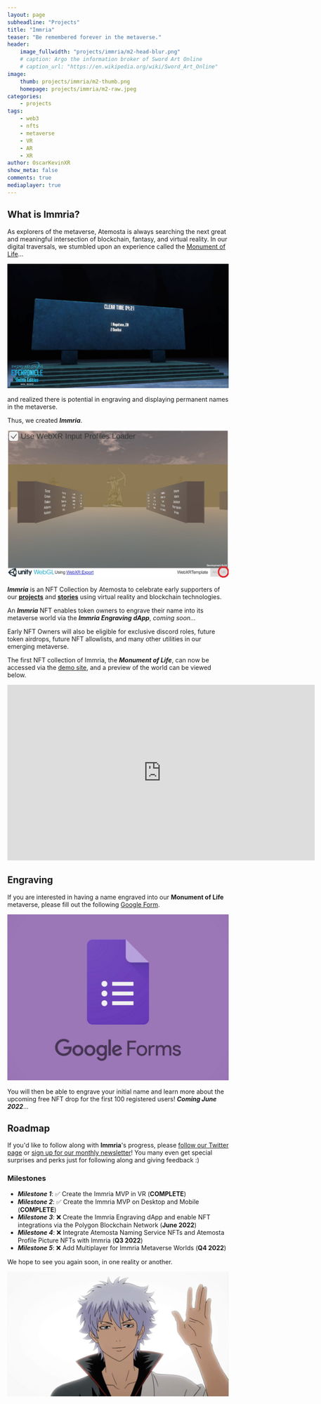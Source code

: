 ```yaml
---
layout: page
subheadline: "Projects"
title: "Immria"
teaser: "Be remembered forever in the metaverse."
header:
    image_fullwidth: "projects/immria/m2-head-blur.png"
    # caption: Argo the information broker of Sword Art Online
    # caption_url: "https://en.wikipedia.org/wiki/Sword_Art_Online"
image:
    thumb: projects/immria/m2-thumb.png
    homepage: projects/immria/m2-raw.jpeg
categories:
    - projects
tags:
    - web3
    - nfts
    - metaverse
    - VR
    - AR
    - XR 
author: OscarKevinXR
show_meta: false
comments: true
mediaplayer: true
---
```


## What is Immria?
As explorers of the metaverse, Atemosta is always searching the next great and meaningful intersection of blockchain, fantasy, and virtual reality. In our digital traversals, we stumbled upon an experience called the [Monument of Life][1]... 

![Monument of Life Virtual Reality Display](/images/projects/immria/m3.jpeg)


and realized there is potential in engraving and displaying permanent names in the metaverse. 

Thus, we created ***Immria***.

![Immria Preview 1](/images/projects/immria/m5.jpeg)

***Immria*** is an NFT Collection by Atemosta to celebrate early supporters of our **[projects][11]** and **[stories][10]** using virtual reality and blockchain technologies.

An ***Immria*** NFT enables token owners to engrave their name into its metaverse world via the ***Immria Engraving dApp***, *coming soon...*

Early NFT Owners will also be eligible for exclusive discord roles, future token airdrops, future NFT allowlists, and many other utilities in our emerging metaverse.

The first NFT collection of Immria, the ***Monument of Life***, can now be accessed via the [demo site][3], and a preview of the world can be viewed below.

<iframe width="700" height="400" src="https://www.youtube.com/embed/kyR_iLqeTIE" title="YouTube video player" frameborder="0" allow="accelerometer; autoplay; clipboard-write; encrypted-media; gyroscope; picture-in-picture" allowfullscreen></iframe>

## Engraving
If you are interested in having a name engraved into our **Monument of Life** metaverse, please fill out the following [Google Form][6].

[![Google Form](/images/logos/google-forms.png)][6]

You will then be able to engrave your initial name and learn more about the upcoming free NFT drop for the first 100 registered users! ***Coming June 2022***...

## Roadmap
If you'd like to follow along with **Immria**'s progress, please [follow our Twitter page][7] or [sign up for our monthly newsletter][8]! You many even get special surprises and perks just for following along and giving feedback :) 

### Milestones
* ***Milestone 1***: ✅ Create the Immria MVP in VR (**COMPLETE**)
* ***Milestone 2***: ✅ Create the Immria MVP on Desktop and Mobile (**COMPLETE**)
* ***Milestone 3***: ❌ Create the Immria Engraving dApp and enable NFT integrations via the Polygon Blockchain Network (**June 2022**)
* ***Milestone 4***: ❌ Integrate Atemosta Naming Service NFTs and Atemosta Profile Picture NFTs with Immria (**Q3 2022**)
* ***Milestone 5***: ❌ Add Multiplayer for Immria Metaverse Worlds (**Q4 2022**)

We hope to see you again soon, in one reality or another.

![Goodbye for Now!](/images/projects/immria/m7.jpeg)


[1]:  https://swordartonline.fandom.com/wiki/Monument_of_Life
[2]:  https://2021.sao-ex-chronicle.com/s/excglb/
[3]:  https://immria.atemosta.com/monument-of-life/index.html
[4]:  https://invite.strike.me/5WOAHU
[5]:  https://ko-fi.com/atemosta
[6]:  https://forms.gle/Fd9qPdSYSQmWsEmu9 
[7]:  https://twitter.com/Atemosta
[8]:  https://tinyletter.com/Atemosta
[9]:  https://immria.atemosta.com/novus/index.html
[10]: https://lore.atemosta.com
[11]: https://atemosta.com/projects/
[12]: https://ko-fi.com/s/a46e47ee17
[13]: https://strike.me/en/download/
[14]: https://immria.atemosta.com





